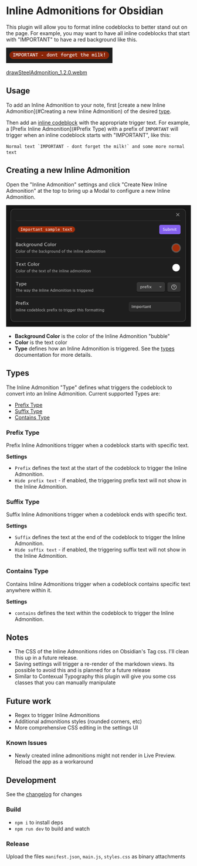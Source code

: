 # Inline Admonitions for Obsidian

This plugin will allow you to format inline codeblocks to better stand out on the page.  For example, you may want to 
have all inline codeblocks that start with "IMPORTANT" to have a red background like this. 

![img.png](admonition.png)

[drawSteelAdmonition_1.2.0.webm](https://github.com/scottTomaszewski/obsidian-inline-admonitions/assets/5295276/2a781588-cba0-4665-98c2-16d896cd2abe)

## Usage

To add an Inline Admonition to your note, first [create a new Inline Admonition](#Creating a new Inline Admonition) of 
the desired [type](#types).

Then add an 
[inline codeblock](https://help.obsidian.md/Editing+and+formatting/Basic+formatting+syntax#Inline+code)
with the appropriate trigger text.  For example, a [Prefix Inline Admonition](#Prefix Type) with a prefix of `IMPORTANT` will 
trigger when an inline codeblock starts with "IMPORTANT", like this:

```
Normal text `IMPORTANT - dont forget the milk!` and some more normal text
```

## Creating a new Inline Admonition

Open the "Inline Admonition" settings and click "Create New Inline Admonition" at the top to bring up a Modal to 
configure a new Inline Admonition.

![admonition-modal.png](admonition-modal.png)

- **Background Color** is the color of the Inline Admonition "bubble"
- **Color** is the text color
- **Type** defines how an Inline Admonition is triggered.  See the [types](#types) documentation for more details.

## Types

The Inline Admonition "Type" defines what triggers the codeblock to convert into an Inline Admonition.  Current supported
Types are:

- [Prefix Type](#prefix-type)
- [Suffix Type](#suffix-type)
- [Contains Type](#contains-type)

### Prefix Type

Prefix Inline Admonitions trigger when a codeblock starts with specific text.

**Settings**

- `Prefix` defines the text at the start of the codeblock to trigger the Inline Admonition.
- `Hide prefix text` - if enabled, the triggering prefix text will not show in the Inline Admonition.

### Suffix Type

Suffix Inline Admonitions trigger when a codeblock ends with specific text.

**Settings**

- `Suffix` defines the text at the end of the codeblock to trigger the Inline Admonition.
- `Hide suffix text` - if enabled, the triggering suffix text will not show in the Inline Admonition.

### Contains Type

Contains Inline Admonitions trigger when a codeblock contains specific text anywhere within it.

**Settings**

- `contains` defines the text within the codeblock to trigger the Inline Admonition.

## Notes

- The CSS of the Inline Admonitions rides on Obsidian's Tag css.  I'll clean this up in a future release.
- Saving settings will trigger a re-render of the markdown views. Its possible to avoid this and is planned for a future release
- Similar to Contexual Typography this plugin will give you some css classes that you can manually manipulate

## Future work

- Regex to trigger Inline Admonitions
- Additional admonitions styles (rounded corners, etc)
- More comprehensive CSS editing in the settings UI

### Known Issues

- Newly created inline admonitions might not render in Live Preview.  Reload the app as a workaround

## Development

See the [changelog](CHANGELOG.md) for changes 

### Build

- `npm i` to install deps
- `npm run dev` to build and watch

### Release

Upload the files `manifest.json`, `main.js`, `styles.css` as binary attachments
